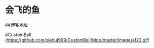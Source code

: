 # 会飞的鱼


##[博客地址](http://blog.csdn.net/xiehuimx/article/details/52198802)

#CustomBall
(https://github.com/xiehui999/CustomBall/blob/master/images/123.gif)
